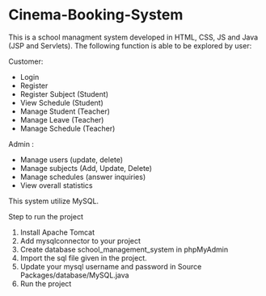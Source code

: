 # Cinema-Booking-System

This is a school managment system developed in HTML, CSS, JS and Java (JSP and Servlets). The following function is able to be explored by user:

Customer:

- Login
- Register
- Register Subject (Student)
- View Schedule (Student)
- Manage Student (Teacher)
- Manage Leave (Teacher)
- Manage Schedule (Teacher)

Admin :

- Manage users (update, delete)
- Manage subjects (Add, Update, Delete)
- Manage schedules (answer inquiries)
- View overall statistics

This system utilize MySQL.

Step to run the project

1. Install Apache Tomcat
2. Add mysqlconnector to your project
3. Create database school_management_system in phpMyAdmin
4. Import the sql file given in the project.
5. Update your mysql username and password in Source Packages/database/MySQL.java
6. Run the project
